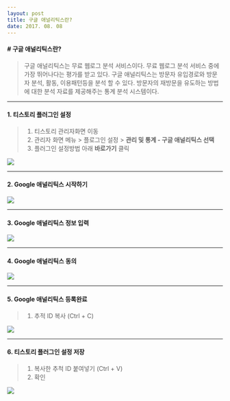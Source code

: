 ```yaml
---
layout: post
title: 구글 애널리틱스란?
date: 2017. 08. 08
---
```



#### # 구글 애널리틱스란?
 > 구글 애널리틱스는 무료 웹로그 분석 서비스이다.
 > 무료 웹로그 분석 서비스 중에 가장 뛰어나다는 평가를 받고 있다.
 > 구글 애널리틱스는 방문자 유입경로와 방문자 분석, 활동, 이용패턴등을 분석 할 수 있다.
 > 방문자의 재방문을 유도하는 방법에 대한 분석 자료를 제공해주는 통계 분석 시스템이다.

- - -


#### 1. 티스토리 플러그인 설정
 > 1. 티스토리 관리자화면 이동
 > 2. 관리자 화면 메뉴 > 플로그인 설정 > **관리 및 통계 - 구글 애널리틱스 선택**
 > 3. 플러그인 설정방법 아래 **바로가기** 클릭


![](http://tistory3.daumcdn.net/tistory/1728496/skin/images/blog_analytics_01.png)

- - -


#### 2. Google 애널리틱스 시작하기
![](http://tistory2.daumcdn.net/tistory/1728496/skin/images/blog_analytics_02.png)

- - -


#### 3. Google 애널리틱스 정보 입력
![](http://tistory1.daumcdn.net/tistory/1728496/skin/images/blog_analytics_03.png)

- - -


#### 4. Google 애널리틱스 동의
![](http://tistory3.daumcdn.net/tistory/1728496/skin/images/blog_analytics_04.png)

- - -


#### 5. Google 애널리틱스 등록완료
 > 1. 추적 ID 복사 (Ctrl + C)


![](http://tistory2.daumcdn.net/tistory/1728496/skin/images/blog_analytics_05.png)

- - -

#### 6. 티스토리 플러그인 설정 저장
 > 1. 복사한 추척 ID 붙여넣기 (Ctrl + V)
 > 2. 확인

![](http://tistory2.daumcdn.net/tistory/1728496/skin/images/blog_analytics_06.png)
